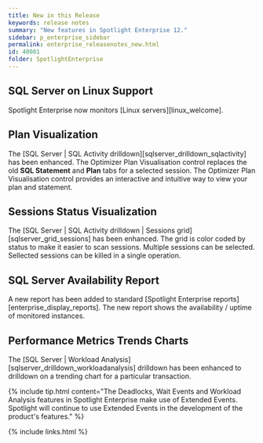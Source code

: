```yaml
---
title: New in this Release
keywords: release notes
summary: "New features in Spotlight Enterprise 12."
sidebar: p_enterprise_sidebar
permalink: enterprise_releasenotes_new.html
id: 40001
folder: SpotlightEnterprise
---
```


## SQL Server on Linux Support
Spotlight Enterprise now monitors [Linux servers][linux_welcome].

## Plan Visualization
The [SQL Server \| SQL Activity drilldown][sqlserver_drilldown_sqlactivity] has been enhanced. The Optimizer Plan Visualisation control replaces the old **SQL Statement** and **Plan** tabs for a selected session. The Optimizer Plan Visualisation control provides an interactive and intuitive way to view your plan and statement.

## Sessions Status Visualization
The [SQL Server \| SQL Activity drilldown \| Sessions grid][sqlserver_grid_sessions] has been enhanced. The grid is color coded by status to make it easier to scan sessions. Multiple sessions can be selected. Sellected sessions can be killed in a single operation.

## SQL Server Availability Report
A new report has been added to standard [Spotlight Enterprise reports][enterprise_display_reports]. The new report shows the availability / uptime of monitored instances.

## Performance Metrics Trends Charts
The [SQL Server \| Workload Analysis][sqlserver_drilldown_workloadanalysis] drilldown has been enhanced to drilldown on a trending chart for a particular transaction.


{% include tip.html content="The Deadlocks, Wait Events and Workload Analysis features in Spotlight Enterprise make use of Extended Events. Spotlight will continue to use Extended Events in the development of the product's features." %}

{% include links.html %}
